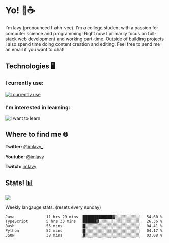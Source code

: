 # Yo! 🦊☕

I'm lavy (pronounced l-ahh-vee). I'm a college student with a passion for computer science and programming! Right now I primarily focus on full-stack web development and working part-time. Outside of building projects I also spend time doing content creation and editing. Feel free to send me an email if you want to chat!


## Technologies 🖥️

### I currently use:
[![I currently use](https://skillicons.dev/icons?i=ts,react,nextjs,nodejs,python,django,svelte,aws,emotion,electron,vite,styledcomponents,vercel,figma,github,vscode,mongo,docker,linux,ps,pr,ae&perline=8)](https://skillicons.dev)
### I'm interested in learning:
![I want to learn](https://skillicons.dev/icons?i=graphql,apollo,nginx,redis,threejs,supabase,astro&perline=8)

## Where to find me 🌐

**Twitter:** [@imlavy_](https://twitter.com/@imlavy_)

**Youtube:** [@imlavy](https://youtube.com/@imlavy)

**Twitch:** [imlavy](https://twitch.tv/imlavy)

## Stats! 📊
[![](https://visitcount.itsvg.in/api?id=lavyyy&icon=0&color=11)](https://visitcount.itsvg.in)

Weekly langauge stats. (resets every sunday)
<!--START_SECTION:waka-->

```txt
Java              11 hrs 29 mins  █████████████▓░░░░░░░░░░░   54.60 %
TypeScript        5 hrs 33 mins   ██████▓░░░░░░░░░░░░░░░░░░   26.36 %
Bash              55 mins         █░░░░░░░░░░░░░░░░░░░░░░░░   04.41 %
Python            52 mins         █░░░░░░░░░░░░░░░░░░░░░░░░   04.17 %
JSON              38 mins         ▓░░░░░░░░░░░░░░░░░░░░░░░░   03.08 %
```

<!--END_SECTION:waka-->

